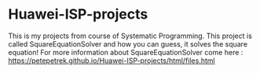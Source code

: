 # Huawei-ISP-projects
This is my projects from course of Systematic Programming.
This project is called SquareEquationSolver and how you can guess, it solves the square equation!
For more information about SquareEquationSolver come here : https://petepetrek.github.io/Huawei-ISP-projects/html/files.html
